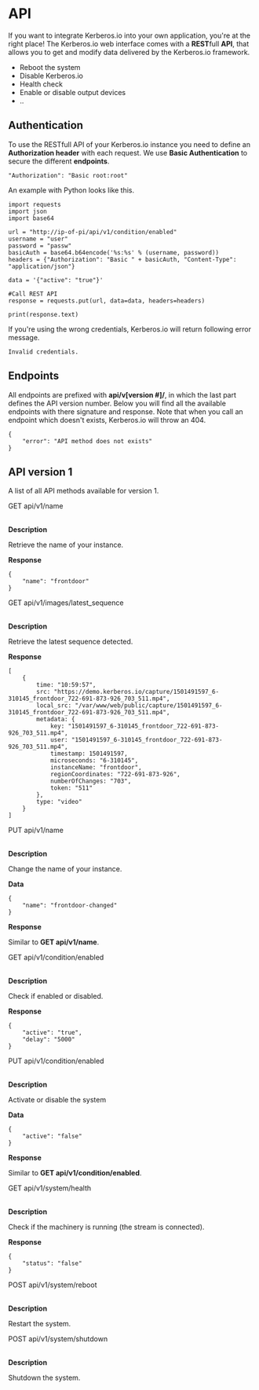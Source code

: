 # API

If you want to integrate Kerberos.io into your own application, you're at the right place! The Kerberos.io web interface comes with a **REST**full **API**, that allows you to get and modify data delivered by the Kerberos.io framework.

 * Reboot the system
 * Disable Kerberos.io
 * Health check
 * Enable or disable output devices
 * ..


## Authentication

To use the RESTfull API of your Kerberos.io instance you need to define an **Authorization header** with each request. We use **Basic Authentication** to secure the different **endpoints**.

	"Authorization": "Basic root:root"

An example with Python looks like this.

	import requests
	import json
	import base64

	url = "http://ip-of-pi/api/v1/condition/enabled"
	username = "user"
	password = "passw"
	basicAuth = base64.b64encode('%s:%s' % (username, password))
	headers = {"Authorization": "Basic " + basicAuth, "Content-Type": "application/json"}

	data = '{"active": "true"}'

	#Call REST API
	response = requests.put(url, data=data, headers=headers)

	print(response.text)

If you're using the wrong credentials, Kerberos.io will return following error message.

	Invalid credentials.

## Endpoints

All endpoints are prefixed with **api/v[version #]/**, in which the last part defines the API version number. Below you will find all the available endpoints with there signature and response. Note that when you call an endpoint which doesn't exists, Kerberos.io will throw an 404.

	{
 		"error": "API method does not exists"
	}

## API version 1

A list of all API methods available for version 1.

<div class="api-method">
	GET api/v1/name
</div>
<br/>

**Description**

Retrieve the name of your instance.

**Response**

	{
 		"name": "frontdoor"
	}

<div class="api-method">
	GET api/v1/images/latest_sequence
</div>
<br/>

**Description**

Retrieve the latest sequence detected.

**Response**

    [
        {
            time: "10:59:57",
            src: "https://demo.kerberos.io/capture/1501491597_6-310145_frontdoor_722-691-873-926_703_511.mp4",
            local_src: "/var/www/web/public/capture/1501491597_6-310145_frontdoor_722-691-873-926_703_511.mp4",
            metadata: {
                key: "1501491597_6-310145_frontdoor_722-691-873-926_703_511.mp4",
                user: "1501491597_6-310145_frontdoor_722-691-873-926_703_511.mp4",
                timestamp: 1501491597,
                microseconds: "6-310145",
                instanceName: "frontdoor",
                regionCoordinates: "722-691-873-926",
                numberOfChanges: "703",
                token: "511"
            },
            type: "video"
        }
    ]

<div class="api-method">
	PUT api/v1/name
</div>
<br/>

**Description**

Change the name of your instance.

**Data**

	{
 		"name": "frontdoor-changed"
	}

**Response**

Similar to **GET api/v1/name**.

<div class="api-method">
	GET api/v1/condition/enabled
</div>
<br/>

**Description**

Check if enabled or disabled.

**Response**

	{
	 	"active": "true",
	 	"delay": "5000"
	}

<div class="api-method">
	PUT api/v1/condition/enabled
</div>
<br/>

**Description**

Activate or disable the system

**Data**

	{
	 	"active": "false"
	}

**Response**

Similar to **GET api/v1/condition/enabled**.

<div class="api-method">
	GET api/v1/system/health
</div>
<br/>

**Description**

Check if the machinery is running (the stream is connected).

**Response**

	{
	 	"status": "false"
	}

<div class="api-method">
	POST api/v1/system/reboot
</div>
<br/>

**Description**

Restart the system.

<div class="api-method">
	POST api/v1/system/shutdown
</div>
<br/>

**Description**

Shutdown the system.
